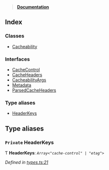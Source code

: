 > **[Documentation](README.md)**

## Index

### Classes

* [Cacheability](classes/cacheability.md)

### Interfaces

* [CacheControl](interfaces/cachecontrol.md)
* [CacheHeaders](interfaces/cacheheaders.md)
* [CacheabilityArgs](interfaces/cacheabilityargs.md)
* [Metadata](interfaces/metadata.md)
* [ParsedCacheHeaders](interfaces/parsedcacheheaders.md)

### Type aliases

* [HeaderKeys](README.md#private-headerkeys)

## Type aliases

### `Private` HeaderKeys

Ƭ **HeaderKeys**: *`Array<"cache-control" | "etag">`*

*Defined in [types.ts:21](https://github.com/bad-batch/cacheability/blob/f62901c/src/types.ts#L21)*
